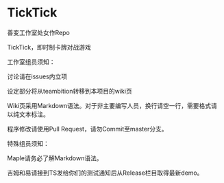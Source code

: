 # TickTick
善变工作室处女作Repo

TickTick，即时制卡牌对战游戏

工作室组员须知：

 讨论请在issues内立项

 设定部分将从teambition转移到本项目的wiki页

 Wiki页采用Markdown语法。对于非主要编写人员，换行请空一行，需要格式请以纯文本标注。

 程序修改请使用Pull Request，请勿Commit至master分支。

特殊组员须知：

 Maple请务必了解Markdown语法。

 吉姆和易请接到TS发给你们的测试通知后从Release栏目取得最新demo。
